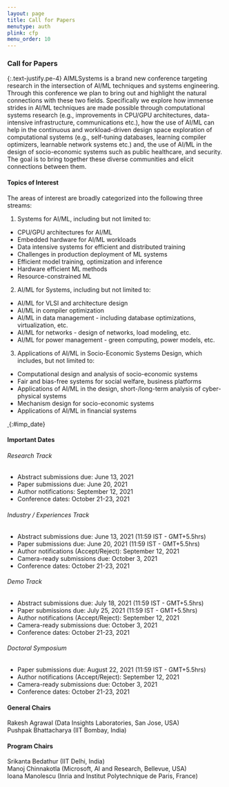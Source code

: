 ```yaml
---
layout: page
title: Call for Papers
menutype: auth
plink: cfp
menu_order: 10
---
```


### Call for Papers

{:.text-justify.pe-4}
AIMLSystems is a brand new conference targeting research in the intersection of AI/ML
techniques and systems engineering. Through this conference we plan to bring out and highlight
the natural connections with these two fields. Specifically we explore how immense strides in
AI/ML techniques are made possible through computational systems research (e.g.,
improvements in CPU/GPU architectures, data-intensive infrastructure, communications etc.), 
how the use of AI/ML can help in the continuous and workload-driven design space exploration
of computational systems (e.g., self-tuning databases, learning compiler optimizers, learnable
network systems etc.) and, the use of AI/ML in the design of socio-economic systems such as
public healthcare, and security.  The goal is to bring together these diverse communities and
elicit connections between them.




#### Topics of Interest

The areas of interest are broadly categorized into the following three streams: 

1. Systems for AI/ML, including but not limited to:  
  * CPU/GPU architectures for AI/ML
  * Embedded hardware for AI/ML workloads
  * Data intensive systems for efficient and distributed training
  * Challenges in production deployment of ML systems
  * Efficient model training, optimization and inference
  * Hardware efficient ML methods
  * Resource-constrained ML
2. AI/ML for Systems, including but not limited to: 
  * AI/ML for VLSI and architecture design
  * AI/ML in compiler optimization 
  * AI/ML in data management - including database optimizations, virtualization, etc.
  * AI/ML for networks - design of networks, load modeling, etc.
  * AI/ML for power management - green computing, power models, etc.
3. Applications of AI/ML in Socio-Economic Systems Design, which includes, but not
limited to: 
  * Computational design and analysis of socio-economic systems
  * Fair and bias-free systems for social welfare, business platforms
  * Applications of AI/ML in the design, short-/long-term analysis of cyber-physical systems
  * Mechanism design for socio-economic systems
  * Applications of AI/ML in financial systems


[&nbsp;](#imp_date){:#imp_date}
#### Important Dates

###### Research Track 
* Abstract submissions due: June 13, 2021
* Paper submissions due: June 20, 2021 
* Author notifications: September 12, 2021
* Conference dates: October 21-23, 2021

###### Industry / Experiences Track
* Abstract submissions due: June 13, 2021 (11:59 IST - GMT+5.5hrs)
* Paper submissions due: June 20, 2021 (11:59 IST - GMT+5.5hrs) 
* Author notifications (Accept/Reject): September 12, 2021
* Camera-ready submissions due: October 3, 2021
* Conference dates: October 21-23, 2021 

###### Demo Track 
* Abstract submissions due: July 18, 2021 (11:59 IST - GMT+5.5hrs)
* Paper submissions due: July 25, 2021 (11:59 IST - GMT+5.5hrs) 
* Author notifications (Accept/Reject): September 12, 2021
* Camera-ready submissions due: October 3, 2021
* Conference dates: October 21-23, 2021 

###### Doctoral Symposium 
* Paper submissions due: August 22, 2021 (11:59 IST - GMT+5.5hrs) 
* Author notifications (Accept/Reject): September 12, 2021
* Camera-ready submissions due: October 3, 2021
* Conference dates: October 21-23, 2021 


#### General Chairs

Rakesh Agrawal (Data Insights Laboratories, San Jose, USA) \
Pushpak Bhattacharya (IIT Bombay, India)

#### Program Chairs
Srikanta Bedathur (IIT Delhi, India) \
Manoj Chinnakotla (Microsoft, AI and Research, Bellevue, USA) \
Ioana Manolescu (Inria and Institut Polytechnique de Paris, France)




